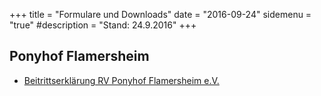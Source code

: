 +++
title = "Formulare und Downloads" 
date = "2016-09-24" 
sidemenu = "true" 
#description = "Stand: 24.9.2016"
+++

## Ponyhof Flamersheim

- [Beitrittserklärung RV Ponyhof Flamersheim e.V.](/downloads/aufnahmeantrag.pdf)

